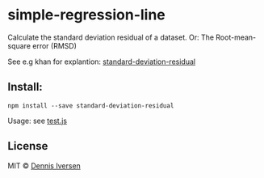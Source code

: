 # simple-regression-line

Calculate the standard deviation residual of a dataset. Or: The Root-mean-square error (RMSD)

See e.g khan for explantion: [standard-deviation-residual](https://www.khanacademy.org/math/statistics-probability/describing-relationships-quantitative-data/assessing-the-fit-in-least-squares-regression/v/standard-deviation-of-residuals-or-root-mean-square-error-rmsd)

## Install: 

    npm install --save standard-deviation-residual

Usage: see [test.js](test.js)

## License

MIT © [Dennis Iversen](https://github.com/diversen)
